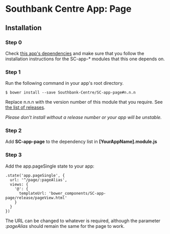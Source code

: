 # Southbank Centre App: Page

## Installation

### Step 0

Check [this app's dependencies](https://github.com/Southbank-Centre/SC-app-page/blob/master/bower.json) and make sure that you follow the installation instructions for the SC-app-* modules that this one depends on.

### Step 1
Run the following command in your app's root directory.

    $ bower install --save Southbank-Centre/SC-app-page#n.n.n

Replace n.n.n with the version number of this module that you require. See [the list of releases](https://github.com/Southbank-Centre/SC-app-page/releases).

*Please don't install without a release number or your app will be unstable.*

### Step 2

Add **SC-app-page** to the dependency list in **[YourAppName].module.js**

### Step 3
Add the app.pageSingle state to your app:

    .state('app.pageSingle', {
      url: '^/page/:pageAlias',
      views: {
        '@': {
          templateUrl: 'bower_components/SC-app-page/release/pageView.html'
        }
      }
    })

The URL can be changed to whatever is required, although the parameter *:pageAlias* should remain the same for the page to work.